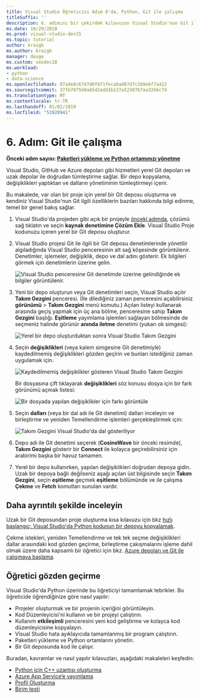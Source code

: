 ```yaml
---
title: Visual Studio Öğreticisi Adım 6'da, Python, Git ile çalışma
titleSuffix: ''
description: 6. adımını bir çekirdek kılavuzun Visual Studio'nun Git ile ilgili özellikleri kapsayan Visual Studio'da Python.
ms.date: 10/29/2018
ms.prod: visual-studio-dev15
ms.topic: tutorial
author: kraigb
ms.author: kraigb
manager: douge
ms.custom: seodec18
ms.workload:
- python
- data-science
ms.openlocfilehash: 87a4e8c67d7d0f6f1fecabad87d7c2b9ebf7a422
ms.sourcegitcommit: 37fb7075b0a65d2add3b137a5230767aa3266c74
ms.translationtype: MT
ms.contentlocale: tr-TR
ms.lasthandoff: 01/02/2019
ms.locfileid: "53928941"
---
```

# <a name="step-6-work-with-git"></a>6. Adım: Git ile çalışma

**Önceki adım sayısı: [Paketleri yükleme ve Python ortamınızı yönetme](tutorial-working-with-python-in-visual-studio-step-05-installing-packages.md)**

Visual Studio, GitHub ve Azure depoları gibi hizmetleri yerel Git depoları ve uzak depolar ile doğrudan tümleştirme sağlar. Bir depo kopyalama, değişiklikleri yaptıktan ve dalların yönetiminin tümleştirmeyi içerir.

Bu makalede, var olan bir proje için yerel bir Git deposu oluşturma ve kendiniz Visual Studio'nun Git ilgili özelliklerin bazıları hakkında bilgi edinme, temel bir genel bakış sağlar.

1. Visual Studio'da projeden gibi açık bir projeyle [önceki adımda](tutorial-working-with-python-in-visual-studio-step-05-installing-packages.md), çözümü sağ tıklatın ve seçin **kaynak denetimine Çözüm Ekle**. Visual Studio Proje kodunuzu içeren yerel bir Git deposu oluşturur.

1. Visual Studio projesi Git ile ilgili bir Git deposu denetimlerinde yönetilir algıladığında Visual Studio penceresinin alt sağ köşesinde görüntülenir. Denetimler, işlemeler, değişiklik, depo ve dal adını gösterir. Ek bilgileri görmek için denetimlerin üzerine gelin.

    ![Visual Studio penceresine Git denetimde üzerine gelindiğinde ek bilgiler görüntülenir.](media/working-with-git-01.png)

1. Yeni bir depo oluşturun veya Git denetimleri seçin, Visual Studio açılır **Takım Gezgini** penceresi. (İle dilediğiniz zaman penceresini açabilirsiniz **görünümü** > **Takım Gezgini** menü komutu.) Açılan listeyi kullanarak arasında geçiş yapmak için üç ana bölme, penceresine sahip **Takım Gezgini** başlığı. **Eşitleme** yayımlama işlemleri sağlayan bölmesinde de seçmeniz halinde görünür **anında iletme** denetimi (yukarı ok simgesi):

    ![Yerel bir depo oluşturduktan sonra Visual Studio Takım Gezgini](media/working-with-git-02.png)

1. Seçin **değişiklikleri** (veya kalem simgesine Git denetimiyle) kaydedilmemiş değişiklikleri gözden geçirin ve bunları istediğiniz zaman uygulamak için.

    ![Kaydedilmemiş değişiklikler gösteren Visual Studio Takım Gezgini](media/working-with-git-03.png)

    Bir dosyasına çift tıklayarak **değişiklikleri** söz konusu dosya için bir fark görünümü açmak listesi:

    ![Bir dosyada yapılan değişiklikler için farkı görüntüle](media/working-with-git-05.png)

1. Seçin **dalları** (veya bir dal adı ile Git denetimi) dalları inceleyin ve birleştirme ve yeniden Temellendirme işlemleri gerçekleştirmek için:

    ![Takım Gezgini Visual Studio'da dal gösteriliyor](media/working-with-git-04.png)

1. Depo adı ile Git denetimi seçerek (**CosineWave** bir önceki resimde), **Takım Gezgini** gösterir bir **Connect** ile kolayca geçirebilirsiniz için arabirimi başka bir havuz tamamen.

1. Yerel bir depo kullanırken, yapılan değişiklikleri doğrudan depoya gidin. Uzak bir depoya bağlı değilseniz aşağı açılan üst bilgisinde seçin **Takım Gezgini**, seçin **eşitleme** geçmek **eşitleme** bölümünde ve ile çalışma **Çekme** ve **Fetch** komutları sunulan vardır.

## <a name="go-deeper"></a>Daha ayrıntılı şekilde inceleyin

Uzak bir Git deposundan proje oluşturma kısa kılavuzu için bkz [hızlı başlangıç: Visual Studio'da Python kodunun bir depoyu kopyalamak](quickstart-03-python-in-visual-studio-project-from-repository.md).

Çekme istekleri, yeniden Temellendirme ve tek tek seçme değişiklikleri dallar arasındaki kod gözden geçirme, birleştirme çakışmalarını işleme dahil olmak üzere daha kapsamlı bir öğretici için bkz. [Azure depoları ve Git ile çalışmaya başlama](/azure/devops/repos/git/gitquickstart?toc=/visualstudio/version-control/toc.json&bc=/azure/devops/repos/git/breadcrumb/vc/toc.json&view=vsts&tabs=visual-studio).

## <a name="tutorial-review"></a>Öğretici gözden geçirme

Visual Studio'da Python üzerinde bu öğreticiyi tamamlamak tebrikler. Bu öğreticide öğrendiğinize göre nasıl yapılır:

- Projeler oluşturmak ve bir projenin içeriğini görüntüleyin.
- Kod Düzenleyicisi'ni kullanın ve bir projeyi çalıştırın.
- Kullanım **etkileşimli** penceresini yeni kod geliştirme ve kolayca kod düzenleyicisine kopyalayın.
- Visual Studio hata ayıklayıcıda tamamlanmış bir program çalıştırın.
- Paketleri yükleme ve Python ortamlarını yönetin.
- Bir Git deposunda kod ile çalışır.

Buradan, kavramlar ve nasıl yapılır kılavuzları, aşağıdaki makaleleri keşfedin:

- [Python için C++ uzantısı oluşturma](working-with-c-cpp-python-in-visual-studio.md)
- [Azure App Service’e yayımlama](publishing-python-web-applications-to-azure-from-visual-studio.md)
- [Profil Oluşturma](profiling-python-code-in-visual-studio.md)
- [Birim testi](unit-testing-python-in-visual-studio.md)
